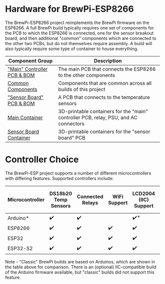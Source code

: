 # Hardware for BrewPi-ESP8266

The BrewPi-ESP8266 project reimplements the BrewPi firmware on the ESP8266. A full BrewPi build typically requires one 
set of components for the PCB to which the ESP8266 is connected, one for the sensor breakout board, and then additional
"common" components which are connected to the other two PCBs, but do not themselves require assembly. A build will also
typically require some type of container to house everything.



| Component Group                                              | Description                                                  |
| ------------------------------------------------------------ | ------------------------------------------------------------ |
| ["Main" Controller PCB & BOM](ESP8266%20BrewPi%20Boards/README.md) | The main PCB that connects the ESP8266 to the other components |
| [Common Components](ESP8266%20BrewPi%20Boards/Common%20Components.md) | Components that are common across all builds of this project |
| ["Sensor Board" PCB & BOM](BrewPi%20Sensor%20Boards/README.md) | A PCB that connects to the temperature sensors               |
| [Main Container](BrewPi%20Containers/Main%20PCB%20Container/README.md) | 3D-printable containers for the "main" controller PCB, relay, PSU, and AC connectors |
| [Sensor Board Container](BrewPi%20Containers/Sensor%20Board%20Container/README.md) | 3D-printable containers for the "sensor board" PCB           |


# Controller Choice

The BrewPi-ESP project supports a number of different microcontrollers with differing features. Supported controllers include:

| **Microcontroller** | **DS18b20 Temp Sensors** | **Connected Relays** | **WiFi Support**   | **LCD2004 (IIC) Support** | **TFT Screen Support** | **Kasa WiFi Relay** | **Tilt/Inkbird Bluetooth Temp Sensors** |
|---------------------|--------------------------|----------------------|--------------------|---------------------------|------------------------|---------------------|-----------------------------------------|
| Arduino*            | :heavy_check_mark:       | :heavy_check_mark:   |                    | :heavy_check_mark:*       |                        |                     |                                         |
| ESP8266             | :heavy_check_mark:       | :heavy_check_mark:   | :heavy_check_mark: | :heavy_check_mark:        |                        |                     |                                         |
| ESP32               | :heavy_check_mark:       | :heavy_check_mark:   | :heavy_check_mark: | :heavy_check_mark:        | :heavy_check_mark:     | :heavy_check_mark:  | :heavy_check_mark:                      |
| ESP32-S2            | :heavy_check_mark:       | :heavy_check_mark:   | :heavy_check_mark: | :heavy_check_mark:        |                        | :heavy_check_mark:  |                                         |

Note - "Classic" BrewPi builds are based on Arduinos, which are shown in the table above for comparison. There is an (optional) IIC-compatible build of the Arduino firmware available, but "classic" builds did not support this feature.

